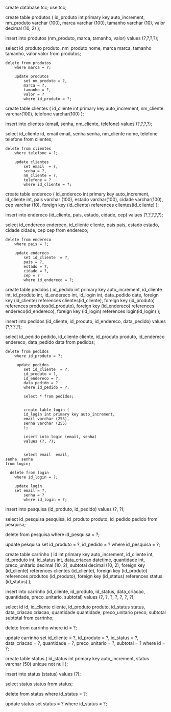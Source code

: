 create database tcc;
use tcc;

create table produtos (
id_produto int primary key auto_increment,
nm_produto varchar (100),
marca varchar (100),
tamanho varchar (10),
valor decimal (10, 2)
);

insert into produtos (nm_produto, marca, tamanho, valor)
values (?,?,?,?);

select id_produto  produto,
        nm_produto     nome,
        marca          marca,
        tamanho        tamanho,
        valor          valor
    from produtos;
    
    delete from produtos
        where marca = ?;
        
		update produtos
            set nm_produto = ?,
            marca = ?,
            tamanho = ?,
            valor = ?
            where id_produto = ?;

create table clientes (
id_cliente int primary key auto_increment,
nm_cliente varchar(100),
telefone varchar(100)
);

insert into clientes (email, senha, nm_cliente, telefone)
values  (?,?,?,?);

select id_cliente id,
       email  email,
       senha  senha,
       nm_cliente nome,
       telefone  telefone
    from clientes;
    
    delete from clientes
        where telefone = ?;
        
        update clientes
            set email  = ?,
            senha = ?,
            nm_cliente = ?,
            telefone = ?
            where id_cliente = ?;
        
create table endereco (
id_endereco int primary key auto_increment,
id_cliente int,
pais varchar (100),
estado varchar(100),
cidade varchar(100),
cep varchar (10),
foreign key (id_cliente) references clientes(id_cliente)
);

insert into endereco (id_cliente, pais, estado, cidade, cep)
values (?,?,?,?,?);

select id_endereco  endereco,
        id_cliente      cliente,
        pais            pais,
        estado          estado,
        cidade          cidade,
        cep             cep 
    from endereco;
    
    delete from endereco
        where pais = ?;
        
		update endereco
            set id_cliente  = ?,
            pais = ?,
            estado = ?,
            cidade = ?,
            cep = ?
            where id_endereco = ?;

create table pedidos (
id_pedido int primary key auto_increment,
id_cliente int,
id_produto int,
id_endereco int,
id_login int,
data_pedido date,
foreign key (id_cliente) references clientes(id_cliente),
foreign key (id_produto) references produtos(id_produto),
foreign key (id_endereco) references endereco(id_endereco),
foreign key (id_login) references login(id_login)
);

insert into pedidos (id_cliente, id_produto, id_endereco, data_pedido)
	values (?,?,?,?);

select id_pedido  pedido,
        id_cliente    cliente,
        id_produto    produto,
        id_endereco   endereco,
        data_pedido   data
    from pedidos;
    
    delete from pedidos
        where id_produto = ?;
        
         update pedidos
            set id_cliente  = ?,
            id_produto = ?,
            id_endereco = ?,
            data_pedido = ?
            where id_pedido = ?;
            
            select * from pedidos;
            
            
            create table login (
            id_login int primary key auto_increment,
            email varchar (255),
            senha varchar (255)
            );
            
            insert into login (email, senha)
            values (?, ?);
            
            
            select email  email,
    senha  senha
    from login;
    
      delete from login
        where id_login = ?;
        
        update login
        set email = ?,
            senha = ?
            where id_login = ?;
            
insert into pesquisa (id_produto, id_pedido)
values (?, ?);

  select id_pesquisa  pesquisa,
	   id_produto   produto,
       id_pedido    pedido
       from pesquisa; 
       
delete from pesquisa
	        where id_pesquisa = ?;
            
update pesquisa
            set id_produto = ?,
		        id_pedido = ?
          where id_pesquisa = ?;
          
create table carrinho (
id int primary key auto_increment,
id_cliente int,
id_produto int,
id_status int,
data_criacao datetime,
quantidade int,
preco_unitario decimal (10, 2),
subtotal decimal (10, 2),
foreign key (id_cliente) references clientes (id_cliente),
foreign key (id_produto) references produtos (id_produto),
foreign key (id_status) references status (id_status)
);

insert into carrinho (id_cliente, id_produto, id_status, data_criacao, quantidade, preco_unitario, subtotal)
values (?, ?, ?, ?, ?, ?, ?);

select id  id,
		id_cliente  cliente,
        id_produto  produto,
        id_status  status,
        data_criacao  criacao,
        quantidade  quantidade,
        preco_unitario  preco,
        subtotal  subtotal
        from carrinho;
        
delete from carrinho
where id = ?;

update carrinho
set id_cliente = ?,
id_produto = ?,
id_status = ?,
data_criacao = ?,
quantidade = ?,
preco_unitario = ?,
subtotal = ?
where id = ?;

create table status (
id_status int primary key auto_increment,
status varchar (50) unique not null
);

insert into status (status) 
values (?);

select status  status
from status;

delete from status
where id_status = ?;

update status
set status = ?
where id_status = ?;
